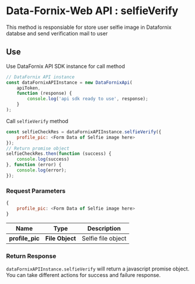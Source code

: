 # Data-Fornix-Web API : selfieVerify

This method is responsiable for store user selfie image in Datafornix databse and send verification mail to user

## Use

Use DataFornix API SDK instance for call method

```js
// DataFornix API instance
const dataFornixAPIInstance = new DataFornixApi(
    apiToken,
    function (response) {
        console.log('api sdk ready to use', response);
    }
);
```

Call `selfieVerify` method

```js
const selfieCheckRes = dataFornixAPIInstance.selfieVerify({
    profile_pic: <Form Data of Selfie image here>
});
// Return promise object
selfieCheckRes.then(function (success) {
    console.log(success)
}, function (error) {
    console.log(error);
});
```

### **Request Parameters**

```js
{
    profile_pic: <Form Data of Selfie image here>
}
```
Name | Type | Description
------------ | ------------- | -------------
**profile_pic** | **File Object** | Selfie file object

### **Return Response**

`dataFornixAPIInstance.selfieVerify` will return a javascript promise object.
You can take different actions for success and failure response.
